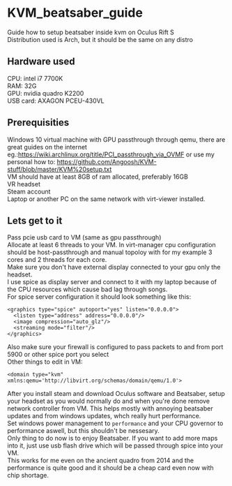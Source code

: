 # KVM_beatsaber_guide
Guide how to setup beatsaber inside kvm on Oculus Rift S<br>
Distribution used is Arch, but it should be the same on any distro

## Hardware used
CPU: intel i7 7700K<br>
RAM: 32G<br>
GPU: nvidia quadro K2200<br>
USB card: AXAGON PCEU-430VL<br>

## Prerequisities
Windows 10 virtual machine with GPU passthrough through qemu, there are great guides on the internet eg.:https://wiki.archlinux.org/title/PCI_passthrough_via_OVMF or use my personal how to: https://github.com/Angoosh/KVM-stuff/blob/master/KVM%20setup.txt<br>
VM should have at least 8GB of ram allocated, preferably 16GB<br>
VR headset<br>
Steam account<br>
Laptop or another PC on the same network with virt-viewer installed.<br>

## Lets get to it
Pass pcie usb card to VM (same as gpu passthrough)<br>
Allocate at least 6 threads to your VM. In virt-manager cpu configuration should be host-passthrough and manual topoloy with for my example 3 cores and 2 threads for each core.<br>
Make sure you don't have external display connected to your gpu only the headset.<br>
I use spice as display server and connect to it with my laptop because of the CPU resources which cause bad lag through songs.<br>
For spice server configuration it should look something like this:
```
<graphics type="spice" autoport="yes" listen="0.0.0.0">
  <listen type="address" address="0.0.0.0"/>
  <image compression="auto_glz"/>
  <streaming mode="filter"/>
</graphics>

```
Also make sure your firewall is configured to pass packets to and from port 5900 or other spice port you select<br>
Other things to edit in VM:
```
<domain type="kvm" xmlns:qemu='http://libvirt.org/schemas/domain/qemu/1.0'>
```
After you install steam and download Oculus software and Beatsaber, setup your headset as you would normally do and when you're done remove network controller from VM. This helps mostly with annoying beatsaber updates and from windows updates, whch really hurt performance.<br>
Set windows power management to `performance` and your CPU governor to performance aswell, but this shouldn't be nessesary.<br>
Only thing to do now is to enjoy Beatsaber. If you want to add more maps into it, just use usb flash drive which will be passed through spice into your VM.<br>
This works for me even on the ancient quadro from 2014 and the performance is quite good and it should be a cheap card even now with chip shortage.
